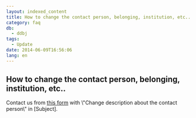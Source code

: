 ```yaml
---
layout: indexed_content
title: How to change the contact person, belonging, institution, etc..
category: faq
db:
  - ddbj
tags: 
  - Update
date: 2014-06-09T16:56:06
lang: en
---
```


## How to change the contact person, belonging, institution, etc..

<p>Contact us from <a href=\"/ddbj/updt-form-e.html\">this form</a> with \"Change description about the contact person\" in [Subject]. </p>